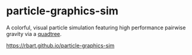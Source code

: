 # particle-graphics-sim

A colorful, visual particle simulation featuring high performance pairwise gravity via a [quadtree](https://en.wikipedia.org/wiki/Quadtree).

https://rbart.github.io/particle-graphics-sim
